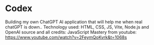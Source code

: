 # Codex
Building my own ChatGPT AI application that will help me when real chatGPT is down..
Technology used:
HTML, CSS, JS, Vite, Node.js and OpenAI
source and all credits: JavaScript Mastery from youtube: https://www.youtube.com/watch?v=2FeymQoKvrk&t=1068s
